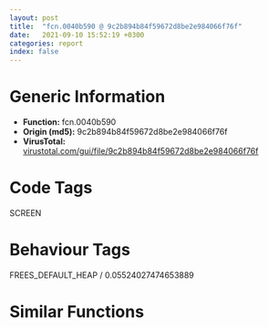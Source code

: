 ```yaml
---
layout: post
title:  "fcn.0040b590 @ 9c2b894b84f59672d8be2e984066f76f"
date:   2021-09-10 15:52:19 +0300
categories: report
index: false
---
```


# Generic Information
- **Function:** fcn.0040b590
- **Origin (md5):** 9c2b894b84f59672d8be2e984066f76f
- **VirusTotal:** [virustotal.com/gui/file/9c2b894b84f59672d8be2e984066f76f][virustotal_ref]

# Code Tags
<span class="tag" id="SCREEN">SCREEN</span>


# Behaviour Tags
<span class="bhv-tag" id="FREES_DEFAULT_HEAP">FREES_DEFAULT_HEAP / 0.05524027474653889</span>

# Similar Functions
<script type="text/javascript" src="https://www.gstatic.com/charts/loader.js"></script>
<script type="text/javascript">

    google.charts.load('current', {'packages':['corechart']});
    google.charts.setOnLoadCallback(drawChart);

    function drawChart() {
    var data = new google.visualization.DataTable();
        data.addColumn('number', 'X');
        data.addColumn('number', 'Y');
        data.addColumn({type: 'string', role: 'tooltip', 'p': {'html': true}});
        data.addColumn({'type': 'string', 'role': 'style'});
        
        data.addRows([
    [-195.69590759277344, 538.83935546875, '<b><a href="/report/fcn.0040b590@9c2b894b84f59672d8be2e984066f76f">fcn.0040b590</a><br>@9c2b894b84f59672d8be2e984066f76f</b><br>push ebp<br>mov ebp, esp<br>and esp, 0xfffffff8<br>sub esp, 0x3c<br>mov eax, dword[0x5d9004]<br>xor eax, esp<br>mov dword[esp+0x38], eax<br>push esi<br>mov esi, dword[ebp+8]<br>lea eax, [esp+4]<br>push eax<br>push dword[ecx+0x20]<br>call dword[sym.imp.USER32.dll_GetWindowRect]<br>push 1<br>lea eax, [esp+8]<br>push eax<br>call dword[sym.imp.USER32.dll_MonitorFromRect]<br>lea ecx, [esp+0x14]<br>mov dword[esp+0x14], 0x28<br>push ecx<br>push eax<br>call dword[sym.imp.USER32.dll_GetMonitorInfoW]<br>movups xmm0, xmmword[esp+0x18]<br>mov ecx, dword[esp+0x3c]<br>movups xmmword[esi], xmm0<br>pop esi<br>xor ecx, esp<br>call fcn.00553199<br>mov esp, ebp<br>pop ebp<br>ret 4<br><eoc> ', 'point { fill-color: #e0440e; }'],
[490.53778076171875, 90.04447937011719, '<b><a href="/report/fcn.004198f0@3dfcfb1d918b690c00de324bcfcdc082">fcn.004198f0</a><br>@3dfcfb1d918b690c00de324bcfcdc082</b><br>push ebp<br>mov ebp, esp<br>and esp, 0xfffffff8<br>sub esp, 0x14<br>mov eax, dword[0x48800c]<br>xor eax, esp<br>mov dword[esp+0x10], eax<br>push esi<br>mov esi, ecx<br>lea eax, [esp+4]<br>push eax<br>xorps xmm0, xmm0<br>movdqu xmmword[esp+8], xmm0<br>push dword[esi+0x20]<br>call dword[sym.imp.USER32.dll_GetWindowRect]<br>cmp byte[ebp+8], 0<br>je 0x41996c<br>mov eax, dword[esp+0x10]<br>mov ecx, esi<br>sub eax, dword[esp+8]<br>mov edx, dword[esi]<br>push 0<br>push 0x1e<br>push eax<br>push dword[esi+0x3740]<br>push 0<br>push 0<br>push 0<br>call dword[edx+0x250]<br>mov ecx, dword[0x48c060]<br>push 1<br>push 0<br>push 1<br>push esi<br>call dword[sym.imp.BCGCBPRO2500u120.dll_public:_void___thiscall_CBCGPFrameWnd::ShowControlBar_class_CBCGPBaseControlBar___int__int__int_]<br>pop esi<br>mov ecx, dword[esp+0x10]<br>xor ecx, esp<br>call fcn.0044e61f<br>mov esp, ebp<br>pop ebp<br>ret 4<br>push dword[esi+0x20]<br>call dword[sym.imp.USER32.dll_LockWindowUpdate]<br>mov eax, dword[esp+0xc]<br>mov ecx, esi<br>sub eax, dword[esp+4]<br>mov dword[esi+0x3740], eax<br>call dword[sym.imp.BCGCBPRO2500u120.dll_public:_class_CBCGPSlider____thiscall_CBCGPDockingControlBar::GetDefaultSlider_void_const]<br>mov dword[esi+0x373c], eax<br>mov eax, dword[esi+0x3740]<br>cdq <br>push 0<br>push 0x19<br>and edx, 7<br>mov dword[esi+0x418], 8<br>add eax, edx<br>push 0<br>push dword[esi+0x20]<br>sar eax, 3<br>mov dword[esi+0x3744], eax<br>call dword[sym.imp.USER32.dll_SetTimer]<br>mov ecx, dword[esp+0x14]<br>pop esi<br>xor ecx, esp<br>call fcn.0044e61f<br>mov esp, ebp<br>pop ebp<br>ret 4<br><eoc> ', 'null'],
[-241.24713134765625, -279.8538818359375, '<b><a href="/report/fcn.0040a880@3dfcfb1d918b690c00de324bcfcdc082">fcn.0040a880</a><br>@3dfcfb1d918b690c00de324bcfcdc082</b><br>push ebp<br>mov ebp, esp<br>and esp, 0xfffffff8<br>sub esp, 0x24<br>mov eax, dword[0x48800c]<br>xor eax, esp<br>mov dword[esp+0x20], eax<br>push edi<br>mov edi, ecx<br>lea eax, [esp+4]<br>push eax<br>xorps xmm0, xmm0<br>movdqu xmmword[esp+8], xmm0<br>push dword[edi+0x20]<br>movdqu xmmword[esp+0x1c], xmm0<br>call dword[sym.imp.USER32.dll_GetWindowRect]<br>push 0x580<br>mov ecx, edi<br>call dword[sym.imp.mfc120u.dll_Ordinal_5327]<br>lea ecx, [esp+0x14]<br>push ecx<br>push dword[eax+0x20]<br>call dword[sym.imp.USER32.dll_GetWindowRect]<br>mov edx, dword[esp+0x18]<br>mov ecx, edi<br>mov eax, dword[esp+0x10]<br>sub edx, dword[esp+8]<br>sub eax, dword[esp+8]<br>push 6<br>cmp eax, edx<br>jle 0x40a90d<br>mov eax, dword[esp+0x10]<br>sub eax, dword[esp+8]<br>push edx<br>push eax<br>push 0<br>push 0<br>push 0<br>call dword[sym.imp.mfc120u.dll_Ordinal_13991]<br>pop edi<br>mov ecx, dword[esp+0x20]<br>xor ecx, esp<br>call fcn.0044e61f<br>mov esp, ebp<br>pop ebp<br>ret <br>mov eax, dword[edi+0xe68]<br>sub eax, dword[edi+0xe60]<br>push eax<br>mov eax, dword[edi+0xe64]<br>sub eax, dword[edi+0xe5c]<br>push eax<br>push 0<br>push 0<br>push 0<br>call dword[sym.imp.mfc120u.dll_Ordinal_13991]<br>push 0<br>lea ecx, [edi+0xe70]<br>call dword[sym.imp.mfc120u.dll_Ordinal_14094]<br>mov ecx, dword[esp+0x24]<br>pop edi<br>xor ecx, esp<br>call fcn.0044e61f<br>mov esp, ebp<br>pop ebp<br>ret <br><eoc> ', 'null'],

        ]);

    var options = {
        title: 'Similarity Plot',
        legend: 'none',
        colors: ['#dedbd9', '#e6693e', '#ec8f6e', '#f3b49f', '#f6c7b6'],
        tooltip: {isHtml: true, trigger: 'both'},
        explorer: {
        actions: ["dragToZoom", "rightClickToReset"],
        },
        chartArea: {
        width: '80%',
        height: '80%'
        },
        width: '100%',
        height: '100%'
    };

    var chart = new google.visualization.ScatterChart(document.getElementById('chart_div'));

    chart.draw(data, options);
    }
    
</script>


<div id="chart_div" style="width: 100%px; height: 100%;"></div>

# Disassembled Code
{% highlight nasm %}

push ebp
mov ebp, esp
and esp, 0xfffffff8
sub esp, 0x3c
mov eax, dword[0x5d9004]
xor eax, esp
mov dword[esp+0x38], eax
push esi
mov esi, dword[ebp+8]
lea eax, [esp+4]
push eax
push dword[ecx+0x20]
call dword[sym.imp.USER32.dll_GetWindowRect]
push 1
lea eax, [esp+8]
push eax
call dword[sym.imp.USER32.dll_MonitorFromRect]
lea ecx, [esp+0x14]
mov dword[esp+0x14], 0x28
push ecx
push eax
call dword[sym.imp.USER32.dll_GetMonitorInfoW]
movups xmm0, xmmword[esp+0x18]
mov ecx, dword[esp+0x3c]
movups xmmword[esi], xmm0
pop esi
xor ecx, esp
call fcn.00553199
mov esp, ebp
pop ebp
ret 4

{% endhighlight %}

[virustotal_ref]: https://www.virustotal.com/gui/file/9c2b894b84f59672d8be2e984066f76f